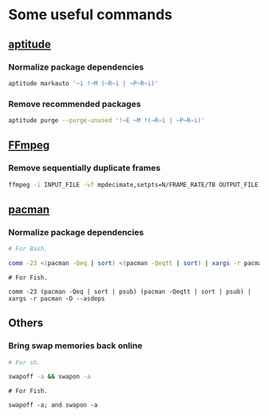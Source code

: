 ---
---

# Some useful commands

## [aptitude](https://wiki.debian.org/Aptitude)

### Normalize package dependencies

```bash
aptitude markauto '~i !~M (~R~i | ~P~R~i)'
```

### Remove recommended packages

```bash
aptitude purge --purge-unused '!~E ~M !(~R~i | ~P~R~i)'
```

## [FFmpeg](https://www.ffmpeg.org)

### Remove sequentially duplicate frames

```bash
ffmpeg -i INPUT_FILE -vf mpdecimate,setpts=N/FRAME_RATE/TB OUTPUT_FILE
```

## [pacman](https://www.archlinux.org/pacman/)

### Normalize package dependencies

```bash
# For Bash.

comm -23 <(pacman -Qeq | sort) <(pacman -Qeqtt | sort) | xargs -r pacman -D --asdeps
```

```
# For Fish.

comm -23 (pacman -Qeq | sort | psub) (pacman -Qeqtt | sort | psub) | xargs -r pacman -D --asdeps
```

## Others

### Bring swap memories back online

```sh
# For sh.

swapoff -a && swapon -a
```

```
# For Fish.

swapoff -a; and swapon -a
```
